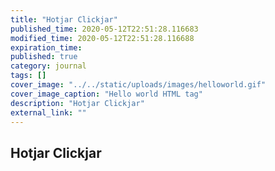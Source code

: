 ```yaml
---
title: "Hotjar Clickjar"
published_time: 2020-05-12T22:51:28.116683
modified_time: 2020-05-12T22:51:28.116688
expiration_time: 
published: true
category: journal
tags: []
cover_image: "../../static/uploads/images/helloworld.gif"
cover_image_caption: "Hello world HTML tag"
description: "Hotjar Clickjar"
external_link: ""
---
```


## Hotjar Clickjar

